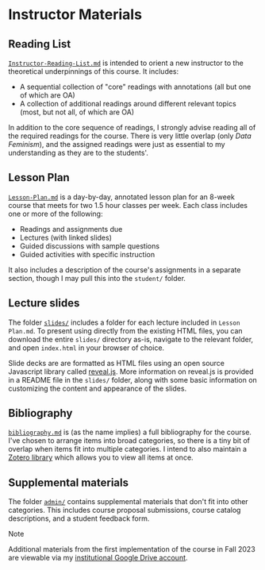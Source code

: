 # Instructor Materials

## Reading List

[`Instructor-Reading-List.md`](https://github.com/helloitsclayton/data-literacy/blob/main/instructor/Instructor-Reading-List.md) is intended to orient a new instructor to the theoretical underpinnings of this course. It includes:
- A sequential collection of "core" readings with annotations (all but one of which are OA)
- A collection of additional readings around different relevant topics (most, but not all, of which are OA)

In addition to the core sequence of readings, I strongly advise reading all of the required readings for the course. There is very little overlap (only *Data Feminism*), and the assigned readings were just as essential to my understanding as they are to the students'.

## Lesson Plan

[`Lesson-Plan.md`](https://github.com/helloitsclayton/data-literacy/blob/main/instructor/Lesson-Plan.md) is a day-by-day, annotated lesson plan for an 8-week course that meets for two 1.5 hour classes per week. Each class includes one or more of the following:
- Readings and assignments due
- Lectures (with linked slides)
- Guided discussions with sample questions
- Guided activities with specific instruction

It also includes a description of the course's assignments in a separate section, though I may pull this into the `student/` folder.

## Lecture slides

The folder [`slides/`](https://github.com/helloitsclayton/data-literacy/tree/main/instructor/slides) includes a folder for each lecture included in `Lesson Plan.md`. To present using directly from the existing HTML files, you can download the entire `slides/` directory as-is, navigate to the relevant folder, and open `index.html` in your browser of choice.

Slide decks are are formatted as HTML files using an open source Javascript library called [reveal.js](https://github.com/hakimel/reveal.js). More information on reveal.js is provided in a README file in the `slides/` folder, along with some basic information on customizing the content and appearance of the slides.

## Bibliography

[`bibliography.md`](https://github.com/helloitsclayton/data-literacy/blob/main/instructor/bibliography.md) is (as the name implies) a full bibliography for the course. I've chosen to arrange items into broad categories, so there is a tiny bit of overlap when items fit into multiple categories. I intend to also maintain a [Zotero library](https://www.zotero.org/groups/5508994/datalitcourse/library) which allows you to view all items at once.

## Supplemental materials

The folder [`admin/`](https://github.com/helloitsclayton/data-literacy/tree/main/instructor/admin) contains supplemental materials that don't fit into other categories. This includes course proposal submissions, course catalog descriptions, and a student feedback form.

> [!NOTE]
> Additional materials from the first implementation of the course in Fall 2023 are viewable via my [institutional Google Drive account](https://drive.google.com/drive/folders/1571IMUvZm2OcNlL4zGcIr7AxEt2oNb3f?usp=sharing).